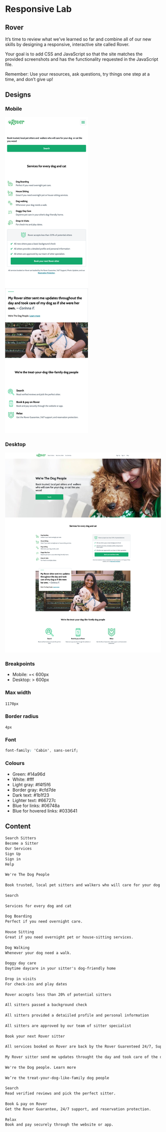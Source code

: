 # Responsive Lab

## Rover

It’s time to review what we’ve learned so far and combine all of our new skills by designing a responsive, interactive site called Rover.

Your goal is to add CSS and JavaScript so that the site matches the provided screenshots and has the functionality requested in the JavaScript file.

Remember: Use your resources, ask questions, try things one step at a time, and don’t give up!

## Designs

### Mobile

![mobile design](./rover-mobile-screenshot.png)

### Desktop

![desktop design](./rover-desktop-screenshot.png)

### Breakpoints

- Mobile: =< 600px
- Desktop: > 600px

### Max width

`1170px`

### Border radius

`4px`

### Font

```css
font-family: 'Cabin', sans-serif;
```

### Colours

- Green: #14a96d
- White: #fff
- Light gray: #f4f5f6
- Border gray: #cfd7de
- Dark text: #1b1f23
- Lighter text: #66727c
- Blue for links: #06748a
- Blue for hovered links: #033641

## Content

```txt
Search Sitters
Become a Sitter
Our Services
Sign Up
Sign in
Help

We're The Dog People

Book trusted, local pet sitters and walkers who will care for your dog or cat like you would

Search

Services for every dog and cat

Dog Boarding
Perfect if you need overnight care.

House Sitting
Great if you need overnight pet or house-sitting services.

Dog Walking
Whenever your dog need a walk.

Doggy day care
Daytime daycare in your sitter's dog-friendly home

Drop in visits
For check-ins and play dates

Rover accepts less than 20% of potential sitters

All sitters passed a background check

All sitters provided a detaiiled profile and personal information

All sitters are approved by our team of sitter specialist

Book your next Rover sitter

All services booked on Rover are back by the Rover Guarenteed 24/7, Support, Photo Updates and our Reservation Protection

My Rover sitter send me updates throught the day and took care of the dog as if she were her own. Corinna F.

We're the Dog people. Learn more

We’re the treat-your-dog-like-family dog people

Search
Read verified reviews and pick the perfect sitter.

Book & pay on Rover
Get the Rover Guarantee, 24/7 support, and reservation protection.

Relax
Book and pay securely through the website or app.
```
